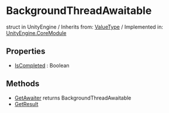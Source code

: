# BackgroundThreadAwaitable
struct in UnityEngine
 / Inherits from: <a href="https://docs.unity3d.com/6000.2/Documentation/ScriptReference/ValueType.html">ValueType</a> / Implemented in: <a href="https://docs.unity3d.com/6000.2/Documentation/ScriptReference/UnityEngine.CoreModule.html">UnityEngine.CoreModule</a>

## Properties
- <a href="https://docs.unity3d.com/6000.2/Documentation/ScriptReference/BackgroundThreadAwaitable-IsCompleted.html">IsCompleted</a> : Boolean

## Methods
- <a href="https://docs.unity3d.com/6000.2/Documentation/ScriptReference/BackgroundThreadAwaitable.GetAwaiter.html">GetAwaiter</a> returns BackgroundThreadAwaitable
- <a href="https://docs.unity3d.com/6000.2/Documentation/ScriptReference/BackgroundThreadAwaitable.GetResult.html">GetResult</a>
